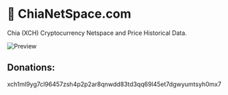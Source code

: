 # 🌱 ChiaNetSpace.com

Chia (XCH) Cryptocurrency Netspace and Price Historical Data.

![Preview](https://user-images.githubusercontent.com/5221349/117586673-489a2c80-b122-11eb-9aa2-a3a0d74aa626.png)


Donations:
---

xch1ml9yg7cl96457zsh4p2p2ar8qnwdd83td3qq69l45et7dgwyumtsyh0mx7

